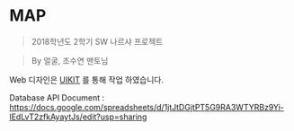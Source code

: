 # MAP

> 2018학년도 2학기 SW 나르샤 프로젝트

> By 얼굴, 조수연 맨토님



Web 디자인은 <a href="https://github.com/uikit/uikit">UIKIT</a> 를 통해 작업 하였습니다.



Database API Document : https://docs.google.com/spreadsheets/d/1jtJtDGjtPT5G9RA3WTYRBz9Yi-lEdLvT2zfkAyaytJs/edit?usp=sharing








